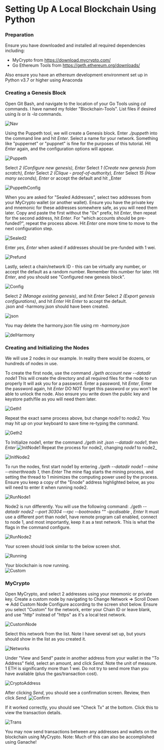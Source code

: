 # Setting Up A Local Blockchain Using Python

### Preparation
Ensure you have downloaded and installed all required dependencies including:
* MyCrypto from https://download.mycrypto.com/
* Go Ethereum Tools from https://geth.ethereum.org/downloads/

Also ensure you have an ethereum development environment set up in Python v3.7 or higher using Anaconda

### Creating a Genesis Block
Open Git Bash, and navigate to the location of your Go Tools using _cd_ commands.  I have named my folder "Blockchain-Tools".  List files if desired using _ls_ or _ls -la_ commands.

![Nav](Screenshots/NavToBCTools.png)

Using the Puppeth tool, we will create a Genesis block.  Enter _./puppeth_ into the command line and hit _Enter_.
Select a name for your network.  Something like "puppernet" or "puppnet" is fine for the purposes of this tutorial.  Hit _Enter_ again, and the configuration options will appear.

![Puppeth](Screenshots/Puppeth.png)

Select _2 (Configure new genesis), Enter_
Select _1 (Create new genesis from scratch), Enter_
Select _2 (Clique - proof-of-authority), Enter_
Select _15 (How many seconds), Enter_ or accept the default and hit _Enter

![PuppethConfig](Screenshots/PuppethConfig.png)

When you are asked for "Sealed Addresses", select two addresses from your MyCrypto wallet (or another wallet).
Ensure you have the private key and mnemonic for these addresses somewhere safe, as you will need them later.
Copy and paste the first without the "0x" prefix, hit _Enter_, then repeat for the second address, hit _Enter_.
For "which accounts should be pre-funded?", repeat the process above.
Hit _Enter_ one more time to move to the next configuration step.

![Sealed2](Screenshots/SealedAddresses2.png)

Enter _yes, Enter_ when asked if addresses should be pre-funded with 1 wei.

![Prefund](Screenshots/PrefundYes.png)

Lastly, select a chain/network ID - this can be virtually any number, or accept the default as a random number.
Remember this number for later.
Hit _Enter_, and you should see "Configured new genesis block".

![Config](Screenshots/ConfigComplete.png)

Select _2 (Manage existing genesis)_, and hit _Enter_
Select _2 (Export genesis configurations)_, and hit _Enter_
Hit _Enter_ to accept the default.  
<networkname>.json and <networkname>-harmony.json should have been created.

![json](Screenshots/PuppnetJSON.png)

You may delete the harmony.json file using _rm <networkname>-harmony.json_
  
![delHarmony](Screenshots/DelHarmony.png)  

### Creating and Initializing the Nodes
We will use 2 nodes in our example.  In reality there would be dozens, or hundreds of nodes in use.

To create the first node, use the command _./geth account new --datadir node1_
This will create the directory and all required files for the node to run properly
It will ask you for a password.  Enter a password, hit _Enter_, Enter the password again, hit _Enter_
DO NOT forget this password or you won't be able to unlock the node.
Also ensure you write down the public key and keystore path/file as you will need them later.

![Geth1](Screenshots/GethNode1.png)

Repeat the exact same process above, but change _node1_ to _node2_.
You may hit _up_ on your keyboard to save time re-typing the command.

![Geth2](Screenshots/GethNode2.png)

To Initialize node1, enter the command _./geth init <networkname>.json --datadir node1_, then _Enter_
![InitNode1](Screenshots/InitNode1.png)
Repeat the process for node2, changing _node1_ to node2_

![InitNode2](Screenshots/InitNode2.png)

To run the nodes, first start node1 by entering _./geth --datadir node1 --mine --minerthreads 1_, then _Enter_
The mine flag starts the mining process, and setting the thread to 1 minimizes the computing power used by the process.
Ensure you keep a copy of the "Enode" address highlighted below, as you will need to enter it when running node2.

![RunNode1](Screenshots/RunNode1_Enode.png)

Node2 is run differently.  You will use the following command:
_./geth --datadir node2 --port 30304 --rpc --bootnodes "<enter enode path>" -ipcdisable_ , _Enter_
It must use a different port than node1, have remote program call enabled, connect to node 1, and most importantly, keep it as a test network.  This is what the flags in the command configure.
  
![RunNode2](Screenshots/RunNode2.png)

Your screen should look similar to the below screen shot.

![Running](Screenshots/RunNode_Running.png)

Your blockchain is now running.  
![Custom](Screenshots/CustomNode.png)

### MyCrypto

Open MyCrypto, and select 2 addresses using your mnemonic or private key.
Create a custom node by navigating to Change Network => Scroll Down => Add Custom Node
Configure according to the screen shot below.  Ensure you select "Custom" for the network, enter your Chain ID or leave blank, and use "http" instead of "https" as it's a local test network.  

![CustomNode](Screenshots/CustomNode.png)

Select this network from the list.  Note I have several set up, but yours should show in the list as you created it.

![Networks](Screenshots/Networks_Nodes.png)


Under "View and Send" paste in another address from your wallet in the "To Address" field, select an amount,
and click _Send_.
Note the unit of measure. 1 ETH is significantly more than 1 wei.  Do not try to send more than you have available (plus the gas/transaction cost).

![CryptoAddress](Screenshots/SendScreen.png)

After clicking _Send_, you should see a confirmation screen.  Review, then click _Send_.
![Confirm](Screenshots/ConfirmScreen.png)

If it worked correctly, you should see "Check Tx" at the bottom.  Click this to view the transaction details.

![Trans](Screenshots/TransSuccess.png)

You may now send transactions between any addresses and wallets on the blockchain using MyCrypto.
Note: Much of this can also be accomplished using Ganache!


